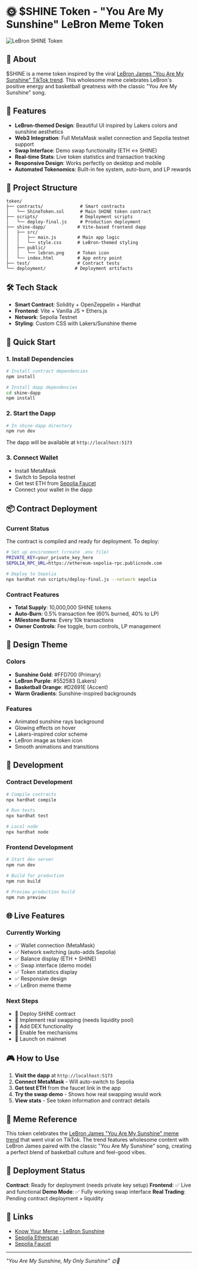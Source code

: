 # 🌞 $SHINE Token - "You Are My Sunshine" LeBron Meme Token

![LeBron SHINE Token](lebron.png)

## 🏀 About
$SHINE is a meme token inspired by the viral [LeBron James "You Are My Sunshine" TikTok trend](https://knowyourmeme.com/memes/lebron-james-you-are-my-sunshine-edits). This wholesome meme celebrates LeBron's positive energy and basketball greatness with the classic "You Are My Sunshine" song.

## 🚀 Features
- **LeBron-themed Design**: Beautiful UI inspired by Lakers colors and sunshine aesthetics
- **Web3 Integration**: Full MetaMask wallet connection and Sepolia testnet support
- **Swap Interface**: Demo swap functionality (ETH ↔ SHINE)
- **Real-time Stats**: Live token statistics and transaction tracking
- **Responsive Design**: Works perfectly on desktop and mobile
- **Automated Tokenomics**: Built-in fee system, auto-burn, and LP rewards

## 📁 Project Structure
```
token/
├── contracts/              # Smart contracts
│   └── ShineToken.sol      # Main SHINE token contract
├── scripts/                # Deployment scripts
│   └── deploy-final.js     # Production deployment
├── shine-dapp/            # Vite-based frontend dapp
│   ├── src/
│   │   ├── main.js        # Main app logic
│   │   └── style.css      # LeBron-themed styling
│   ├── public/
│   │   └── lebron.png     # Token icon
│   └── index.html         # App entry point
├── test/                  # Contract tests
└── deployment/           # Deployment artifacts
```

## 🛠️ Tech Stack
- **Smart Contract**: Solidity + OpenZeppelin + Hardhat
- **Frontend**: Vite + Vanilla JS + Ethers.js
- **Network**: Sepolia Testnet
- **Styling**: Custom CSS with Lakers/Sunshine theme

## 🎯 Quick Start

### 1. Install Dependencies
```bash
# Install contract dependencies
npm install

# Install dapp dependencies
cd shine-dapp
npm install
```

### 2. Start the Dapp
```bash
# In shine-dapp directory
npm run dev
```
The dapp will be available at `http://localhost:5173`

### 3. Connect Wallet
- Install MetaMask
- Switch to Sepolia testnet
- Get test ETH from [Sepolia Faucet](https://sepolia-faucet.pk910.de)
- Connect your wallet in the dapp

## 📦 Contract Deployment

### Current Status
The contract is compiled and ready for deployment. To deploy:

```bash
# Set up environment (create .env file)
PRIVATE_KEY=your_private_key_here
SEPOLIA_RPC_URL=https://ethereum-sepolia-rpc.publicnode.com

# Deploy to Sepolia
npx hardhat run scripts/deploy-final.js --network sepolia
```

### Contract Features
- **Total Supply**: 10,000,000 SHINE tokens
- **Auto-Burn**: 0.5% transaction fee (60% burned, 40% to LP)
- **Milestone Burns**: Every 10k transactions
- **Owner Controls**: Fee toggle, burn controls, LP management

## 🎨 Design Theme

### Colors
- **Sunshine Gold**: #FFD700 (Primary)
- **LeBron Purple**: #552583 (Lakers)
- **Basketball Orange**: #D2691E (Accent)
- **Warm Gradients**: Sunshine-inspired backgrounds

### Features
- Animated sunshine rays background
- Glowing effects on hover
- Lakers-inspired color scheme
- LeBron image as token icon
- Smooth animations and transitions

## 🔧 Development

### Contract Development
```bash
# Compile contracts
npx hardhat compile

# Run tests
npx hardhat test

# Local node
npx hardhat node
```

### Frontend Development
```bash
# Start dev server
npm run dev

# Build for production
npm run build

# Preview production build
npm run preview
```

## 🌐 Live Features

### Currently Working
- ✅ Wallet connection (MetaMask)
- ✅ Network switching (auto-adds Sepolia)
- ✅ Balance display (ETH + SHINE)
- ✅ Swap interface (demo mode)
- ✅ Token statistics display
- ✅ Responsive design
- ✅ LeBron meme theme

### Next Steps
- 🔲 Deploy SHINE contract
- 🔲 Implement real swapping (needs liquidity pool)
- 🔲 Add DEX functionality
- 🔲 Enable fee mechanisms
- 🔲 Launch on mainnet

## 🎮 How to Use

1. **Visit the dapp** at `http://localhost:5173`
2. **Connect MetaMask** - Will auto-switch to Sepolia
3. **Get test ETH** from the faucet link in the app
4. **Try the swap demo** - Shows how real swapping would work
5. **View stats** - See token information and contract details

## 🎯 Meme Reference

This token celebrates the [LeBron James "You Are My Sunshine" meme trend](https://knowyourmeme.com/memes/lebron-james-you-are-my-sunshine-edits) that went viral on TikTok. The trend features wholesome content with LeBron James paired with the classic "You Are My Sunshine" song, creating a perfect blend of basketball culture and feel-good vibes.

## 🚀 Deployment Status

**Contract**: Ready for deployment (needs private key setup)
**Frontend**: ✅ Live and functional
**Demo Mode**: ✅ Fully working swap interface
**Real Trading**: Pending contract deployment + liquidity

## 🔗 Links
- [Know Your Meme - LeBron Sunshine](https://knowyourmeme.com/memes/lebron-james-you-are-my-sunshine-edits)
- [Sepolia Etherscan](https://sepolia.etherscan.io)
- [Sepolia Faucet](https://sepolia-faucet.pk910.de)

---

*"You Are My Sunshine, My Only Sunshine" 🌞🏀* 